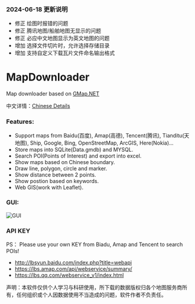 ### 2024-06-18 更新说明
* 修正 绘图时报错的问题
* 修正 腾讯地图/船舶地图无显示的问题
* 修正 必应中文地图显示为英文地图的问题
* 增加 选择文件切片时，允许选择存储目录
* 增加 支持自定义下载瓦片文件命名输出格式


# MapDownloader
Map downloader based on [GMap.NET](https://github.com/radioman/greatmaps)

中文详情：[Chinese Details](https://www.cnblogs.com/luxiaoxun/p/4454880.html)
### Features:
* Support maps from Baidu(百度), Amap(高德), Tencent(腾讯), Tianditu(天地图), Ship, Google, Bing, OpenStreetMap, ArcGIS, Here(Nokia)...
* Store maps into SQLite(Data.gmdb) and MYSQL.
* Search POI(Points of Interest) and export into excel.
* Show maps based on Chinese boundary.
* Draw line, polygon, circle and marker.
* Show distance between 2 points.
* Show postion based on keywords.
* Web GIS(work with Leaflet).
### GUI:
![GUI](https://github.com/luxiaoxun/MapDownloader/blob/master/Info/GUI.png)

### API KEY
PS： Please use your own KEY from Biadu, Amap and Tencent to search POIs! 
* http://lbsyun.baidu.com/index.php?title=webapi
* https://lbs.amap.com/api/webservice/summary/
* https://lbs.qq.com/webservice_v1/index.html

声明：本软件仅供个人学习与科研使用，所下载的数据版权归各个地图服务商所有，任何组织或个人因数据使用不当造成的问题，软件作者不负责任。
